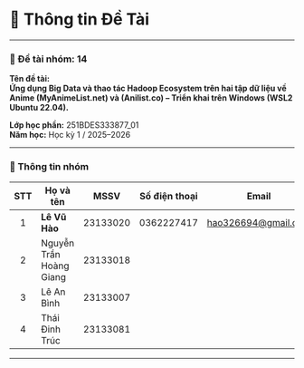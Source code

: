 # 📘 Thông tin Đề Tài

---

### 🧩 Đề tài nhóm: **14**

**Tên đề tài:**  
**Ứng dụng Big Data và thao tác Hadoop Ecosystem trên hai tập dữ liệu về Anime (MyAnimeList.net) và (Anilist.co) – Triển khai trên Windows (WSL2 Ubuntu 22.04).**

**Lớp học phần:** 251BDES333877_01  
**Năm học:** Học kỳ 1 / 2025–2026  

---

### 👥 Thông tin nhóm

| STT | Họ và tên | MSSV | Số điện thoại | Email |
|:---:|------------|:----:|---------------|--------|
| 1 | **Lê Vũ Hào** | 23133020 | 0362227417 | hao326694@gmail.com |
| 2 | Nguyễn Trần Hoàng Giang | 23133018 |  |  |
| 3 | Lê An Bình | 23133007 |  |  |
| 4 | Thái Đinh Trúc | 23133081 |  |  |

---

